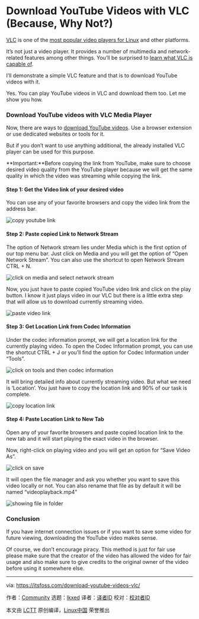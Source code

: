 [#]: subject: "Download YouTube Videos with VLC (Because, Why Not?)"
[#]: via: "https://itsfoss.com/download-youtube-videos-vlc/"
[#]: author: "Community https://itsfoss.com/author/itsfoss/"
[#]: collector: "lkxed"
[#]: translator: "geekpi"
[#]: reviewer: " "
[#]: publisher: " "
[#]: url: " "

Download YouTube Videos with VLC (Because, Why Not?)
======

[VLC][1] is one of the [most popular video players for Linux][2] and other platforms.

It’s not just a video player. It provides a number of multimedia and network-related features among other things. You’ll be surprised to [learn what VLC is capable of][3].

I’ll demonstrate a simple VLC feature and that is to download YouTube videos with it.

Yes. You can play YouTube videos in VLC and download them too. Let me show you how.

### Download YouTube videos with VLC Media Player

Now, there are ways to [download YouTube videos][4]. Use a browser extension or use dedicated websites or tools for it.

But if you don’t want to use anything additional, the already installed VLC player can be used for this purpose.

**Important:**Before copying the link from YouTube, make sure to choose desired video quality from the YouTube player because we will get the same quality in which the video was streaming while copying the link.

#### Step 1: Get the Video link of your desired video

You can use any of your favorite browsers and copy the video link from the address bar.

![copy youtube link][5]

#### Step 2: Paste copied Link to Network Stream

The option of Network stream lies under Media which is the first option of our top menu bar. Just click on Media and you will get the option of “Open Network Stream”. You can also use the shortcut to open Network Stream CTRL + N.

![click on media and select network stream][6]

Now, you just have to paste copied YouTube video link and click on the play button. I know it just plays video in our VLC but there is a little extra step that will allow us to download currently streaming video.

![paste video link][7]

#### Step 3: Get Location Link from Codec Information

Under the codec information prompt, we will get a location link for the currently playing video. To open the Codec Information prompt, you can use the shortcut CTRL + J or you’ll find the option for Codec Information under “Tools”.

![click on tools and then codec information][8]

It will bring detailed info about currently streaming video. But what we need is ‘Location’. You just have to copy the location link and 90% of our task is complete.

![copy location link][9]

#### Step 4: Paste Location Link to New Tab

Open any of your favorite browsers and paste copied location link to the new tab and it will start playing the exact video in the browser.

Now, right-click on playing video and you will get an option for “Save Video As”.

![click on save][10]

It will open the file manager and ask you whether you want to save this video locally or not. You can also rename that file as by default it will be named “videoplayback.mp4”

![showing file in folder][11]

### Conclusion

If you have internet connection issues or if you want to save some video for future viewing, downloading the YouTube video makes sense.

Of course, we don’t encourage piracy. This method is just for fair use please make sure that the creator of the video has allowed the video for fair usage and also make sure to give credits to the original owner of the video before using it somewhere else.

--------------------------------------------------------------------------------

via: https://itsfoss.com/download-youtube-videos-vlc/

作者：[Community][a]
选题：[lkxed][b]
译者：[译者ID](https://github.com/译者ID)
校对：[校对者ID](https://github.com/校对者ID)

本文由 [LCTT](https://github.com/LCTT/TranslateProject) 原创编译，[Linux中国](https://linux.cn/) 荣誉推出

[a]: https://itsfoss.com/author/itsfoss/
[b]: https://github.com/lkxed
[1]: https://www.videolan.org/vlc/
[2]: https://itsfoss.com/video-players-linux/
[3]: https://itsfoss.com/vlc-pro-tricks-linux/
[4]: https://itsfoss.com/download-youtube-videos-ubuntu/
[5]: https://itsfoss.com/wp-content/uploads/2022/06/copy-Youtube-link-800x190.jpg
[6]: https://itsfoss.com/wp-content/uploads/2022/06/click-on-media-and-select-network-stream.png
[7]: https://itsfoss.com/wp-content/uploads/2022/06/paste-video-link.png
[8]: https://itsfoss.com/wp-content/uploads/2022/06/click-on-tools-and-then-codec-information-800x249.png
[9]: https://itsfoss.com/wp-content/uploads/2022/06/copy-location-link.png
[10]: https://itsfoss.com/wp-content/uploads/2022/06/click-on-save-800x424.jpg
[11]: https://itsfoss.com/wp-content/uploads/2022/06/showing-file-in-folder-800x263.png
